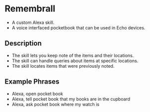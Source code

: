 # Remembrall
- A custom Alexa skill.
- A voice interfaced pocketbook that can be used in Echo devices.
## Description
- The skill lets you keep note of the items and their locations.
- The skill can handle queries about items at specific locations.
- The skill locates items that were previously noted.
## Example Phrases
- Alexa, open pocket book
- Alexa, tell pocket book that my books are in the cupboard
- Alexa, ask pocket book where my watch is
